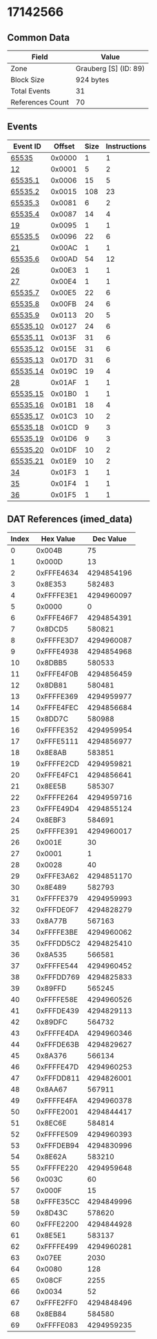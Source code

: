 # 17142566

## Common Data

| Field            | Value                 |
|------------------|-----------------------|
| Zone             | Grauberg [S] (ID: 89) |
| Block Size       | 924 bytes             |
| Total Events     | 31                    |
| References Count | 70                    |

## Events

| Event ID                  | Offset   |   Size |   Instructions |
|---------------------------|----------|--------|----------------|
| [65535](./65535.md)       | 0x0000   |      1 |              1 |
| [12](./12.md)             | 0x0001   |      5 |              2 |
| [65535.1](./65535.1.md)   | 0x0006   |     15 |              5 |
| [65535.2](./65535.2.md)   | 0x0015   |    108 |             23 |
| [65535.3](./65535.3.md)   | 0x0081   |      6 |              2 |
| [65535.4](./65535.4.md)   | 0x0087   |     14 |              4 |
| [19](./19.md)             | 0x0095   |      1 |              1 |
| [65535.5](./65535.5.md)   | 0x0096   |     22 |              6 |
| [21](./21.md)             | 0x00AC   |      1 |              1 |
| [65535.6](./65535.6.md)   | 0x00AD   |     54 |             12 |
| [26](./26.md)             | 0x00E3   |      1 |              1 |
| [27](./27.md)             | 0x00E4   |      1 |              1 |
| [65535.7](./65535.7.md)   | 0x00E5   |     22 |              6 |
| [65535.8](./65535.8.md)   | 0x00FB   |     24 |              6 |
| [65535.9](./65535.9.md)   | 0x0113   |     20 |              5 |
| [65535.10](./65535.10.md) | 0x0127   |     24 |              6 |
| [65535.11](./65535.11.md) | 0x013F   |     31 |              6 |
| [65535.12](./65535.12.md) | 0x015E   |     31 |              6 |
| [65535.13](./65535.13.md) | 0x017D   |     31 |              6 |
| [65535.14](./65535.14.md) | 0x019C   |     19 |              4 |
| [28](./28.md)             | 0x01AF   |      1 |              1 |
| [65535.15](./65535.15.md) | 0x01B0   |      1 |              1 |
| [65535.16](./65535.16.md) | 0x01B1   |     18 |              4 |
| [65535.17](./65535.17.md) | 0x01C3   |     10 |              2 |
| [65535.18](./65535.18.md) | 0x01CD   |      9 |              3 |
| [65535.19](./65535.19.md) | 0x01D6   |      9 |              3 |
| [65535.20](./65535.20.md) | 0x01DF   |     10 |              2 |
| [65535.21](./65535.21.md) | 0x01E9   |     10 |              2 |
| [34](./34.md)             | 0x01F3   |      1 |              1 |
| [35](./35.md)             | 0x01F4   |      1 |              1 |
| [36](./36.md)             | 0x01F5   |      1 |              1 |

## DAT References (imed_data)

|   Index | Hex Value   |   Dec Value |
|---------|-------------|-------------|
|       0 | 0x004B      |          75 |
|       1 | 0x000D      |          13 |
|       2 | 0xFFFE4634  |  4294854196 |
|       3 | 0x8E353     |      582483 |
|       4 | 0xFFFFE3E1  |  4294960097 |
|       5 | 0x0000      |           0 |
|       6 | 0xFFFE46F7  |  4294854391 |
|       7 | 0x8DCD5     |      580821 |
|       8 | 0xFFFFE3D7  |  4294960087 |
|       9 | 0xFFFE4938  |  4294854968 |
|      10 | 0x8DBB5     |      580533 |
|      11 | 0xFFFE4F0B  |  4294856459 |
|      12 | 0x8DB81     |      580481 |
|      13 | 0xFFFFE369  |  4294959977 |
|      14 | 0xFFFE4FEC  |  4294856684 |
|      15 | 0x8DD7C     |      580988 |
|      16 | 0xFFFFE352  |  4294959954 |
|      17 | 0xFFFE5111  |  4294856977 |
|      18 | 0x8E8AB     |      583851 |
|      19 | 0xFFFFE2CD  |  4294959821 |
|      20 | 0xFFFE4FC1  |  4294856641 |
|      21 | 0x8EE5B     |      585307 |
|      22 | 0xFFFFE264  |  4294959716 |
|      23 | 0xFFFE49D4  |  4294855124 |
|      24 | 0x8EBF3     |      584691 |
|      25 | 0xFFFFE391  |  4294960017 |
|      26 | 0x001E      |          30 |
|      27 | 0x0001      |           1 |
|      28 | 0x0028      |          40 |
|      29 | 0xFFFE3A62  |  4294851170 |
|      30 | 0x8E489     |      582793 |
|      31 | 0xFFFFE379  |  4294959993 |
|      32 | 0xFFFDE0F7  |  4294828279 |
|      33 | 0x8A77B     |      567163 |
|      34 | 0xFFFFE3BE  |  4294960062 |
|      35 | 0xFFFDD5C2  |  4294825410 |
|      36 | 0x8A535     |      566581 |
|      37 | 0xFFFFE544  |  4294960452 |
|      38 | 0xFFFDD769  |  4294825833 |
|      39 | 0x89FFD     |      565245 |
|      40 | 0xFFFFE58E  |  4294960526 |
|      41 | 0xFFFDE439  |  4294829113 |
|      42 | 0x89DFC     |      564732 |
|      43 | 0xFFFFE4DA  |  4294960346 |
|      44 | 0xFFFDE63B  |  4294829627 |
|      45 | 0x8A376     |      566134 |
|      46 | 0xFFFFE47D  |  4294960253 |
|      47 | 0xFFFDD811  |  4294826001 |
|      48 | 0x8AA67     |      567911 |
|      49 | 0xFFFFE4FA  |  4294960378 |
|      50 | 0xFFFE2001  |  4294844417 |
|      51 | 0x8EC6E     |      584814 |
|      52 | 0xFFFFE509  |  4294960393 |
|      53 | 0xFFFDEB94  |  4294830996 |
|      54 | 0x8E62A     |      583210 |
|      55 | 0xFFFFE220  |  4294959648 |
|      56 | 0x003C      |          60 |
|      57 | 0x000F      |          15 |
|      58 | 0xFFFE35CC  |  4294849996 |
|      59 | 0x8D43C     |      578620 |
|      60 | 0xFFFE2200  |  4294844928 |
|      61 | 0x8E5E1     |      583137 |
|      62 | 0xFFFFE499  |  4294960281 |
|      63 | 0x07EE      |        2030 |
|      64 | 0x0080      |         128 |
|      65 | 0x08CF      |        2255 |
|      66 | 0x0034      |          52 |
|      67 | 0xFFFE2FF0  |  4294848496 |
|      68 | 0x8EB84     |      584580 |
|      69 | 0xFFFFE083  |  4294959235 |
